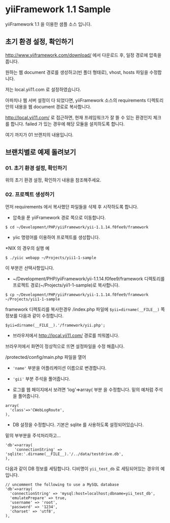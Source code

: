 # yiiFramework 1.1 Sample

yiiFramework 1.1 을 이용한 샘플 소스 입니다.

## 초기 환경 설정, 확인하기

http://www.yiiframework.com/download/ 에서 다운로드 후, 일정 경로에 압축을 풉니다.

원하는 웹 document 경로를 생성하고(빈 폴더 형태로), vhost, hosts 파일을 수정합니다.

저는 local.yii11.com 로 설정하였습니다.

아파치나 웹 서버 설정이 다 되었다면, yiiFramework 소스의 requirements 디렉토리 안의 내용을 웹 document 경로로 복사합니다.

http://local.yii11.com/ 로 접근하면, 현재 프레임워크가 잘 뜰 수 있는 환경인지 체크를 합니다. failed 가 있는 경우에 해당 모듈을 설치하도록 합니다.

여기 까지가 01 브랜치의 내용입니다.

## 브랜치별로 예제 돌려보기

### 01. 초기 환경 설정, 확인하기

위의 초기 환경 설정, 확인하기 내용을 참조해주세요.


### 02. 프로젝트 생성하기

먼저 requirements 에서 복사했던 파일들을 삭제 후 시작하도록 합니다.

- 압축을 푼 yiiFramework 경로 쪽으로 이동합니다.

```
$ cd ~/Development/PHP/yiiFramework/yii-1.1.14.f0fee9/framework
```

- yiic 명령어를 이용하여 프로젝트를 생성합니다.

*NIX 의 경우의 실행 예

```
$ ./yiic webapp ~/Projects/yii1-1-sample
```

이 부분은 선택사항입니다.
- ~/Development/PHP/yiiFramework/yii-1.1.14.f0fee9/framework 디렉토리를 프로젝트 경로(~/Projects/yii1-1-sample)로 복사합니다.


```
$ cp ~/Development/PHP/yiiFramework/yii-1.1.14.f0fee9/framework ~/Projects/yii1-1-sample
```

framework 디렉토리를 복사한경우 /index.php 파일에 ```$yii=dirname(__FILE__)``` 쪽 정보를 다음과 같이 수정합니다.

```
$yii=dirname(__FILE__).'/framework/yii.php';
```

- 브라우저에서 http://local.yii11.com/ 경로를 띄워봅니다.

브라우저에서 화면이 정상적으로 뜨면 설정파일을 수정 해줍니다.


/protected/config/main.php 파일을 열어
- ```'name'``` 부분을 어플리케이션 이름으로 변경합니다.

- ```'gii'``` 부분 주석을 풀어줍니다.

- 로그를 웹 페이지에서 보려면 'log'=>array( 부분 을 수정합니다. 밑의 예처럼 주석을 풀어줍니다.


```
array(
  'class'=>'CWebLogRoute',
),

```

- DB 설정을 수정합니다. 기본은 sqlite 를 사용하도록 설정되어있습니다.

밑의 부부분을 주석처리하고...

```
'db'=>array(
	'connectionString' => 'sqlite:'.dirname(__FILE__).'/../data/testdrive.db',
),
```

다음과 같이 DB 정보를 세팅합니다.
디비명이 ```yii_test_db``` 로 세팅되어있는 경우의 예입니다.

```
// uncomment the following to use a MySQL database
'db'=>array(
  'connectionString' => 'mysql:host=localhost;dbname=yii_test_db',
  'emulatePrepare' => true,
  'username' => 'root',
  'password' => '1234',
  'charset' => 'utf8',
),
```

